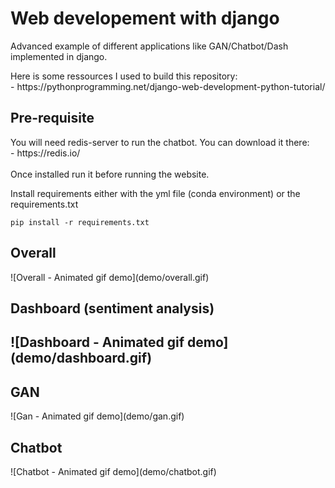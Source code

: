 <h1>Web developement with django</h1>

<p>Advanced example of different applications like GAN/Chatbot/Dash implemented in django.</p>
<p>Here is some ressources I used to build this repository:<br>
- https://pythonprogramming.net/django-web-development-python-tutorial/ </p>

<h2>Pre-requisite</h2>

<p>You will need redis-server to run the chatbot. You can download it there: <br>
- https://redis.io/ <br><br>
Once installed run it before running the website.</p>

<p>Install requirements either with the yml file (conda environment) or the requirements.txt </p>

```
pip install -r requirements.txt
```


<h2>Overall</h2>
![Overall - Animated gif demo](demo/overall.gif)
<h2>Dashboard (sentiment analysis)<h2>
![Dashboard - Animated gif demo](demo/dashboard.gif)
<h2>GAN</h2>
![Gan - Animated gif demo](demo/gan.gif)
<h2>Chatbot</h2>
![Chatbot - Animated gif demo](demo/chatbot.gif)
